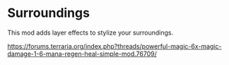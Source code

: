 # Surroundings

This mod adds layer effects to stylize your surroundings.

https://forums.terraria.org/index.php?threads/powerful-magic-6x-magic-damage-1-6-mana-regen-heal-simple-mod.76709/